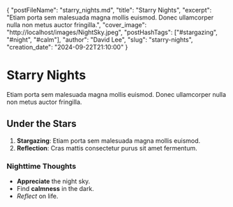 {
    "postFileName": "starry_nights.md",
    "title": "Starry Nights",
    "excerpt": "Etiam porta sem malesuada magna mollis euismod. Donec ullamcorper nulla non metus auctor fringilla.",
    "cover_image": "http://localhost/images/NightSky.jpeg",
    "postHashTags": ["#stargazing", "#night", "#calm"],
    "author": "David Lee",
    "slug": "starry-nights",
    "creation_date": "2024-09-22T21:10:00"
}

# Starry Nights

Etiam porta sem malesuada magna mollis euismod. Donec ullamcorper nulla non metus auctor fringilla.

## Under the Stars

1. **Stargazing**: Etiam porta sem malesuada magna mollis euismod.
2. **Reflection**: Cras mattis consectetur purus sit amet fermentum.

### Nighttime Thoughts

- **Appreciate** the night sky.
- Find **calmness** in the dark.
- *Reflect* on life.
